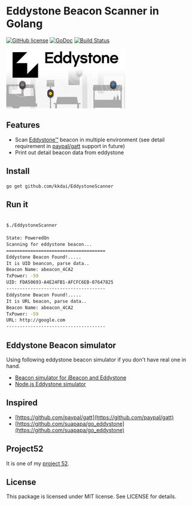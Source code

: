 Eddystone Beacon Scanner in Golang
==================

[![GitHub license](https://img.shields.io/badge/license-MIT-blue.svg)](https://raw.githubusercontent.com/kkdai/EddystoneScanner/master/LICENSE)  [![GoDoc](https://godoc.org/github.com/kkdai/EddystoneScanner?status.svg)](https://godoc.org/github.com/kkdai/EddystoneScanner)  [![Build Status](https://travis-ci.org/kkdai/react-diff.svg?branch=master)](https://travis-ci.org/kkdai/EddystoneScanner)

![](images/eddystone.jpg)


Features
---------------


- Scan [Eddystone™](https://github.com/google/eddystone) beacon in multiple environment (see detail requirement in [paypal/gatt](https://github.com/paypal/gatt) support in future)
- Print out detail beacon data from eddystone



Install
---------------
`go get github.com/kkdai/EddystoneScanner`


Run it
---------------

```bash

$./EddystoneScanner

State: PoweredOn
Scanning for eddystone beacon...
=====================================
Eddystone Beacon Found!.....
It is UID beancon, parse data..
Beacon Name: abeacon_4CA2
TxPower: -59
UID: FDA50693-A4E24FB1-AFCFC6EB-07647825
-------------------------------------
Eddystone Beacon Found!.....
It is URL beacon, parse data..
Beacon Name: abeacon_4CA2
TxPower: -59
URL: http://google.com
-------------------------------------
```

Eddystone Beacon simulator
---------------

Using following eddystone beacon simulator if you don't have real one in hand.

- [Beacon simulator for iBeacon and Eddystone](https://github.com/kkdai/beacon)
- [Node.js Eddystone simulator](https://github.com/don/node-eddystone-beacon)


Inspired
---------------

- [https://github.com/paypal/gatt](https://github.com/paypal/gatt)
- [https://github.com/suapapa/go_eddystone](https://github.com/suapapa/go_eddystone)


Project52
---------------

It is one of my [project 52](https://github.com/kkdai/project52).


License
---------------

This package is licensed under MIT license. See LICENSE for details.

